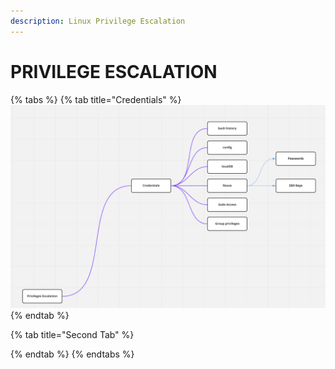 ```yaml
---
description: Linux Privilege Escalation
---
```


# PRIVILEGE ESCALATION

{% tabs %}
{% tab title="Credentials" %}
![Privilege Escalation Mind map \[Crednetials\]](<../.gitbook/assets/Screen Shot 2022-04-11 at 1.12.23 PM.png>)
{% endtab %}

{% tab title="Second Tab" %}

{% endtab %}
{% endtabs %}
